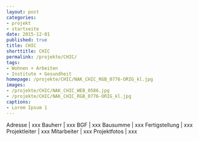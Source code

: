 ```yaml
---
layout: post
categories:
- projekt
- startseite
date: 2015-12-01
published: true
title: CHIC
shorttitle: CHIC
permalink: /projekte/CHIC/
tags: 
- Wohnen + Arbeiten
- Institute + Gesundheit
homepage: /projekte/CHIC/NAK_CHIC_RGB_0776-ORIG_kl.jpg
images:
- /projekte/CHIC/NAK_CHIC_WEB_0586.jpg
- /projekte/CHIC/NAK_CHIC_RGB_0776-ORIG_kl.jpg
captions:
- Lorem Ipsum 1
---
```

Adresse			|	xxx
Bauherr			|	xxx
BGF				|	xxx
Bausumme		|	xxx
Fertigstellung	|	xxx
Projektleiter	|	xxx
Mitarbeiter		|	xxx
Projektfotos	|	xxx
